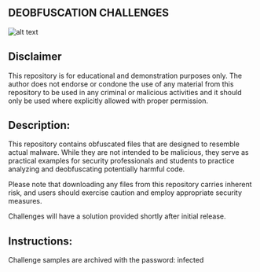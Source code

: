 ## DEOBFUSCATION CHALLENGES

![alt text](https://github.com/ATTACKnDEFEND/Deobfuscation-Challenges/blob/main/image.png)

## Disclaimer

This repository is for educational and demonstration purposes only. The author does not endorse or condone the use of any material from this repository to be used in any criminal or malicious activities and it should only be used where explicitly allowed with proper permission.

## Description:

This repository contains obfuscated files that are designed to resemble actual malware. While they are not intended to be malicious, they serve as practical examples for security professionals and students to practice analyzing and deobfuscating potentially harmful code. 

Please note that downloading any files from this repository carries inherent risk, and users should exercise caution and employ appropriate security measures.

Challenges will have a solution provided shortly after initial release.

## Instructions:

Challenge samples are archived with the password: infected








